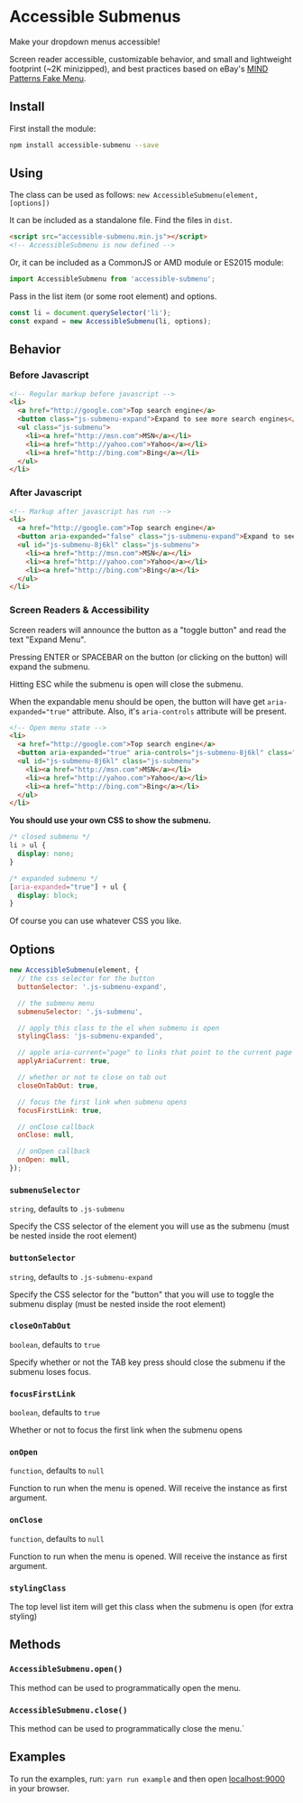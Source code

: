 # Accessible Submenus

Make your dropdown menus accessible!

Screen reader accessible, customizable behavior, and small and lightweight footprint (~2K minizipped), and best practices based on eBay's [MIND Patterns Fake Menu](https://ebay.gitbooks.io/mindpatterns/content/navigation/fakemenu.html).

## Install
First install the module:
```bash
npm install accessible-submenu --save
```

## Using

The class can be used as follows:
`new AccessibleSubmenu(element, [options])`

It can be included as a standalone file. Find the files in `dist`.
```html
<script src="accessible-submenu.min.js"></script>
<!-- AccessibleSubmenu is now defined -->
```

Or, it can be included as a CommonJS or AMD module or ES2015 module:
```javascript
import AccessibleSubmenu from 'accessible-submenu';
```

Pass in the list item (or some root element) and options.

```javascript
const li = document.querySelector('li');
const expand = new AccessibleSubmenu(li, options);
```

## Behavior

### Before Javascript

```html
<!-- Regular markup before javascript -->
<li>
  <a href="http://google.com">Top search engine</a>
  <button class="js-submenu-expand">Expand to see more search engines</button>  
  <ul class="js-submenu">
    <li><a href="http://msn.com">MSN</a></li>
    <li><a href="http://yahoo.com">Yahoo</a></li>
    <li><a href="http://bing.com">Bing</a></li>
  </ul>
</li>
```

### After Javascript

```html
<!-- Markup after javascript has run -->
<li>
  <a href="http://google.com">Top search engine</a>
  <button aria-expanded="false" class="js-submenu-expand">Expand to see more search engines</button>
  <ul id="js-submenu-8j6kl" class="js-submenu">
    <li><a href="http://msn.com">MSN</a></li>
    <li><a href="http://yahoo.com">Yahoo</a></li>
    <li><a href="http://bing.com">Bing</a></li>
  </ul>
</li>
```

### Screen Readers & Accessibility

Screen readers will announce the button as a "toggle button" and read the text "Expand Menu".

Pressing ENTER or SPACEBAR on the button (or clicking on the button) will expand the submenu.

Hitting ESC while the submenu is open will close the submenu.

When the expandable menu should be open, the button will have get `aria-expanded="true"` attribute. Also, it's `aria-controls` attribute will be present.

```html
<!-- Open menu state -->
<li>
  <a href="http://google.com">Top search engine</a>
  <button aria-expanded="true" aria-controls="js-submenu-8j6kl" class="js-submenu-expand">Expand to see more search engines</button>
  <ul id="js-submenu-8j6kl" class="js-submenu">
    <li><a href="http://msn.com">MSN</a></li>
    <li><a href="http://yahoo.com">Yahoo</a></li>
    <li><a href="http://bing.com">Bing</a></li>
  </ul>
</li>
```

**You should use your own CSS to show the submenu.**

```css
/* closed submenu */
li > ul {
  display: none;
}

/* expanded submenu */
[aria-expanded="true"] + ul {
  display: block;
}
```

Of course you can use whatever CSS you like.

## Options

```javascript
new AccessibleSubmenu(element, {
  // the css selector for the button
  buttonSelector: '.js-submenu-expand',

  // the submenu menu
  submenuSelector: '.js-submenu',

  // apply this class to the el when submenu is open
  stylingClass: 'js-submenu-expanded',

  // apple aria-current="page" to links that point to the current page
  applyAriaCurrent: true,

  // whether or not to close on tab out
  closeOnTabOut: true,

  // focus the first link when submenu opens
  focusFirstLink: true,

  // onClose callback
  onClose: null,

  // onOpen callback
  onOpen: null,
});
```

### `submenuSelector`
`string`, defaults to `.js-submenu`

Specify the CSS selector of the element you will use as the submenu (must be nested inside the root element)

### `buttonSelector`
`string`, defaults to `.js-submenu-expand`

Specify the CSS selector for the "button" that you will use to toggle the submenu display (must be nested inside the root element)

### `closeOnTabOut`
`boolean`, defaults to `true`

Specify whether or not the TAB key press should close the submenu if the submenu loses focus.

### `focusFirstLink`
`boolean`, defaults to `true`

Whether or not to focus the first link when the submenu opens

### `onOpen`
`function`, defaults to `null`

Function to run when the menu is opened. Will receive the instance as first argument.

### `onClose`
`function`, defaults to `null`

Function to run when the menu is opened. Will receive the instance as first argument.

### `stylingClass`

The top level list item will get this class when the submenu is open (for extra styling)

## Methods

### `AccessibleSubmenu.open()`

This method can be used to programmatically open the menu.

### `AccessibleSubmenu.close()`

This method can be used to programmatically close the menu.`

## Examples

To run the examples, run: `yarn run example` and then open [localhost:9000](http://localhost:9000/) in your browser.
